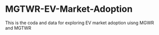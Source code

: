 # MGTWR-EV-Market-Adoption
This is the coda and data for exploring EV market adoption uisng MGWR and MGTWR
